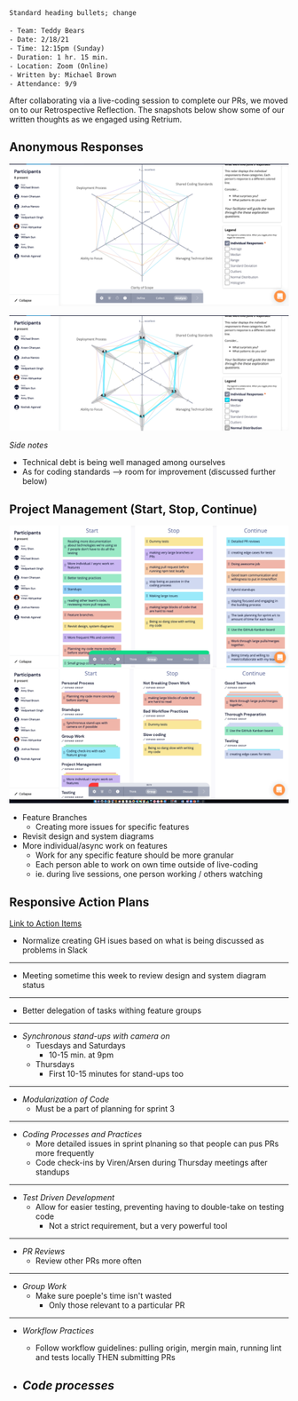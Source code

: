 ```
Standard heading bullets; change

- Team: Teddy Bears
- Date: 2/18/21
- Time: 12:15pm (Sunday)
- Duration: 1 hr. 15 min.
- Location: Zoom (Online)
- Written by: Michael Brown
- Attendance: 9/9
```

After collaborating via a live-coding session to complete our PRs, we moved on to our Retrospective Reflection. The snapshots below show some of our written thoughts as we engaged using Retrium.

## Anonymous Responses
![](https://github.com/4R53N/cse110-w21-group34/blob/mbrown-2-patch-2/admin/meetings/retroNotes/graphicalVotes.png)

![](https://github.com/4R53N/cse110-w21-group34/blob/mbrown-2-patch-2/admin/meetings/retroNotes/graphicDetails.png)

*Side notes*
 * Technical debt is being well managed among ourselves
 * As for coding standards --> room for improvement (discussed further below)


## Project Management (Start, Stop, Continue)

![](https://github.com/4R53N/cse110-w21-group34/blob/mbrown-2-patch-2/admin/meetings/retroNotes/anonymousThoughts.png)
![](https://github.com/4R53N/cse110-w21-group34/blob/mbrown-2-patch-2/admin/meetings/retroNotes/organizedThoughts.png)


- Feature Branches
  * Creating more issues for specific features
- Revisit design and system diagrams
- More individual/async work on features
  * Work for any specific feature should be more granular
  * Each person able to work on own time outside of live-coding
  * ie. during live sessions, one person working / others watching

## Responsive Action Plans
[Link to Action Items](https://github.com/4R53N/cse110-w21-group34/blob/mbrown-2-patch-2/admin/meetings/retroNotes/action_plan.csv)

- Normalize creating GH isues based on what is being discussed as problems in Slack
-------
- Meeting sometime this week to review design and system diagram status
-------
- Better delegation of tasks withing feature groups
-------

- *Synchronous stand-ups with camera on*
  * Tuesdays and Saturdays
    - 10-15 min. at 9pm
  * Thursdays
    - First 10-15 minutes for stand-ups too
-------

- *Modularization of Code*
  * Must be a part of planning for sprint 3
-------  

- *Coding Processes and Practices*
  * More detailed issues in sprint plnaning so that people can pus PRs more frequently
  * Code check-ins by Viren/Arsen during Thursday meetings after standups
-------

- *Test Driven Development*
  * Allow for easier testing, preventing having to double-take on testing code
    - Not a strict requirement, but a very powerful tool
-------

- *PR Reviews*
  * Review other PRs more often
-------

- *Group Work*
  * Make sure poeple's time isn't wasted
    - Only those relevant to a particular PR
-------

- *Workflow Practices*
  - Follow workflow guidelines: pulling origin, mergin main, running lint and tests locally THEN submitting PRs

- *Code processes*
  - 
